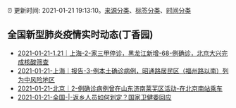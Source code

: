 :alarm_clock: 更新时间: 2021-01-21 19:13:10。[来源分类](../README.md)、[标签分类](../TAGS.md)、[时间分类](../TIMELINE.md)

## 全国新型肺炎疫情实时动态(丁香园)




- [2021-01-21-1.21｜上海-2-家三甲停诊，黑龙江新增-68-例确诊，北京大兴完成核酸筛查](http://app.cctv.com/special/cportal/detail/arti/index.html?id=Arti6VQBajRWuUFSTulUJRW2210121&isfromapp=1) 
- [2021-01-21-上海｜报告-3-例本土确诊病例，昭通路居民区（福州路以南）列为中风险地区](http://wsjkw.sh.gov.cn/xwfb/20210121/01818379de854b0aa2e4a645f00c0933.html) 
- [2021-01-21-北京｜2-例确诊病例曾在山东济南莱芜区活动-在北京南站乘车](http://app.cctv.com/special/cportal/detail/arti/index.html?id=Artit4hPwBwI8GWZegobZtUf210121&isfromapp=1) 
- [2021-01-21-全国-|-返乡人员如何划定？国家卫健委回应](http://app.cctv.com/special/cportal/detail/arti/index.html?id=Arti5JGVELiOs0Xc0iJsYJew210121&isfromapp=1) 